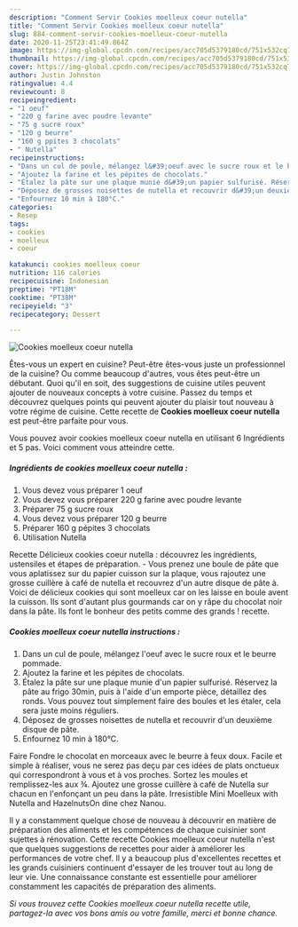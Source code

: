 ```yaml
---
description: "Comment Servir Cookies moelleux coeur nutella"
title: "Comment Servir Cookies moelleux coeur nutella"
slug: 884-comment-servir-cookies-moelleux-coeur-nutella
date: 2020-11-25T23:41:49.864Z
image: https://img-global.cpcdn.com/recipes/acc705d5379180cd/751x532cq70/cookies-moelleux-coeur-nutella-photo-principale-de-la-recette.jpg
thumbnail: https://img-global.cpcdn.com/recipes/acc705d5379180cd/751x532cq70/cookies-moelleux-coeur-nutella-photo-principale-de-la-recette.jpg
cover: https://img-global.cpcdn.com/recipes/acc705d5379180cd/751x532cq70/cookies-moelleux-coeur-nutella-photo-principale-de-la-recette.jpg
author: Justin Johnston
ratingvalue: 4.4
reviewcount: 8
recipeingredient:
- "1 oeuf"
- "220 g farine avec poudre levante"
- "75 g sucre roux"
- "120 g beurre"
- "160 g ppites 3 chocolats"
- " Nutella"
recipeinstructions:
- "Dans un cul de poule, mélangez l&#39;oeuf avec le sucre roux et le beurre pommade."
- "Ajoutez la farine et les pépites de chocolats."
- "Étalez la pâte sur une plaque munie d&#39;un papier sulfurisé. Réservez la pâte au frigo 30min, puis à l&#39;aide d&#39;un emporte pièce, détaillez des ronds. Vous pouvez tout simplement faire des boules et les étaler, cela sera juste moins réguliers."
- "Déposez de grosses noisettes de nutella et recouvrir d&#39;un deuxième disque de pâte."
- "Enfournez 10 min à 180°C."
categories:
- Resep
tags:
- cookies
- moelleux
- coeur

katakunci: cookies moelleux coeur 
nutrition: 116 calories
recipecuisine: Indonesian
preptime: "PT18M"
cooktime: "PT38M"
recipeyield: "3"
recipecategory: Dessert

---
```



![Cookies moelleux coeur nutella](https://img-global.cpcdn.com/recipes/acc705d5379180cd/751x532cq70/cookies-moelleux-coeur-nutella-photo-principale-de-la-recette.jpg)

Êtes-vous un expert en cuisine? Peut-être êtes-vous juste un professionnel de la cuisine? Ou comme beaucoup d'autres, vous êtes peut-être un débutant. Quoi qu'il en soit, des suggestions de cuisine utiles peuvent ajouter de nouveaux concepts à votre cuisine. Passez du temps et découvrez quelques points qui peuvent ajouter du plaisir tout nouveau à votre régime de cuisine. Cette recette de <strong> Cookies moelleux coeur nutella </strong> est peut-être parfaite pour vous.

<!--inarticleads1-->

Vous pouvez avoir cookies moelleux coeur nutella en utilisant 6 Ingrédients et 5 pas. Voici comment vous atteindre cette.

##### Ingrédients de cookies moelleux coeur nutella :

1. Vous devez vous préparer 1 oeuf
1. Vous devez vous préparer 220 g farine avec poudre levante
1. Préparer 75 g sucre roux
1. Vous devez vous préparer 120 g beurre
1. Préparer 160 g pépites 3 chocolats
1. Utilisation  Nutella


Recette Délicieux cookies coeur nutella : découvrez les ingrédients, ustensiles et étapes de préparation. - Vous prenez une boule de pâte que vous aplatissez sur du papier cuisson sur la plaque, vous rajoutez une grosse cuillère à café de nutella et recouvrez d&#39;un autre disque de pâte à. Voici de délicieux cookies qui sont moelleux car on les laisse en boule avent la cuisson. Ils sont d&#39;autant plus gourmands car on y râpe du chocolat noir dans la pâte. Ils font le bonheur des petits comme des grands ! recette. 

<!--inarticleads2-->

##### Cookies moelleux coeur nutella instructions :

1. Dans un cul de poule, mélangez l&#39;oeuf avec le sucre roux et le beurre pommade.
1. Ajoutez la farine et les pépites de chocolats.
1. Étalez la pâte sur une plaque munie d&#39;un papier sulfurisé. Réservez la pâte au frigo 30min, puis à l&#39;aide d&#39;un emporte pièce, détaillez des ronds. Vous pouvez tout simplement faire des boules et les étaler, cela sera juste moins réguliers.
1. Déposez de grosses noisettes de nutella et recouvrir d&#39;un deuxième disque de pâte.
1. Enfournez 10 min à 180°C.


Faire Fondre le chocolat en morceaux avec le beurre à feux doux. Facile et simple à réaliser, vous ne serez pas deçu par ces idées de plats onctueux qui correspondront à vous et à vos proches. Sortez les moules et remplissez-les aux ¾. Ajoutez une grosse cuillère à café de Nutella sur chacun en l&#39;enfonçant un peu dans la pâte. Irresistible Mini Moelleux with Nutella and HazelnutsOn dine chez Nanou. 

<!--inarticleads1-->

<p>
Il y a constamment quelque chose de nouveau à découvrir en matière de préparation des aliments et les compétences de chaque cuisinier sont sujettes à rénovation. Cette recette Cookies moelleux coeur nutella n'est que quelques suggestions de recettes pour aider à améliorer les performances de votre chef. Il y a beaucoup plus d'excellentes recettes et les grands cuisiniers continuent d'essayer de les trouver tout au long de leur vie. Une connaissance constante est essentielle pour améliorer constamment les capacités de préparation des aliments.
</p>

<p>
<i>Si vous trouvez cette Cookies moelleux coeur nutella recette utile, partagez-la avec vos bons amis ou votre famille, merci et bonne chance.</i>
</p>
